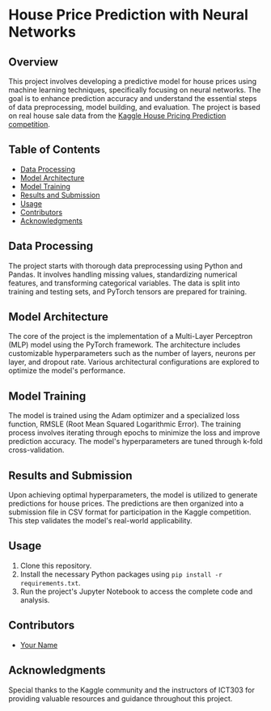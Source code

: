 # House Price Prediction with Neural Networks

## Overview
This project involves developing a predictive model for house prices using machine learning techniques, specifically focusing on neural networks. The goal is to enhance prediction accuracy and understand the essential steps of data preprocessing, model building, and evaluation. The project is based on real house sale data from the [Kaggle House Pricing Prediction competition](https://www.kaggle.com/c/house-prices-advanced-regression-techniques).

## Table of Contents
- [Data Processing](#data-processing)
- [Model Architecture](#model-architecture)
- [Model Training](#model-training)
- [Results and Submission](#results-and-submission)
- [Usage](#usage)
- [Contributors](#contributors)
- [Acknowledgments](#acknowledgments)

## Data Processing
The project starts with thorough data preprocessing using Python and Pandas. It involves handling missing values, standardizing numerical features, and transforming categorical variables. The data is split into training and testing sets, and PyTorch tensors are prepared for training.

## Model Architecture
The core of the project is the implementation of a Multi-Layer Perceptron (MLP) model using the PyTorch framework. The architecture includes customizable hyperparameters such as the number of layers, neurons per layer, and dropout rate. Various architectural configurations are explored to optimize the model's performance.

## Model Training
The model is trained using the Adam optimizer and a specialized loss function, RMSLE (Root Mean Squared Logarithmic Error). The training process involves iterating through epochs to minimize the loss and improve prediction accuracy. The model's hyperparameters are tuned through k-fold cross-validation.

## Results and Submission
Upon achieving optimal hyperparameters, the model is utilized to generate predictions for house prices. The predictions are then organized into a submission file in CSV format for participation in the Kaggle competition. This step validates the model's real-world applicability.

## Usage
1. Clone this repository.
2. Install the necessary Python packages using `pip install -r requirements.txt`.
3. Run the project's Jupyter Notebook to access the complete code and analysis.

## Contributors
- [Your Name](https://github.com/pudding134)

## Acknowledgments
Special thanks to the Kaggle community and the instructors of ICT303 for providing valuable resources and guidance throughout this project.
